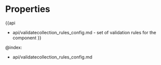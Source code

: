 
Properties
==========

{{api
- api/validatecollection_rules_config.md - set of validation rules for the component
}}

@index:
- api/validatecollection_rules_config.md

